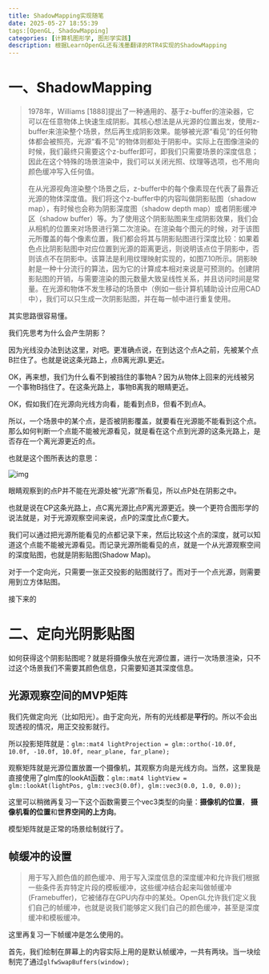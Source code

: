 ```yaml
---
title: ShadowMapping实现随笔
date: 2025-05-27 18:55:39
tags:[OpenGL, ShadowMapping]
categories: [计算机图形学, 图形学实践]
description: 根据LearnOpenGL还有浅墨翻译的RTR4实现的ShadowMapping
---
```


# 一、ShadowMapping

> 1978年，Williams [1888]提出了一种通用的、基于z-buffer的渲染器，它可以在任意物体上快速生成阴影。其核心想法是从光源的位置出发，使用z-buffer来渲染整个场景，然后再生成阴影效果。能够被光源“看见”的任何物体都会被照亮，光源“看不见”的物体则都处于阴影中。实际上在图像渲染的时候，我们最终只需要这个z-buffer即可，即我们只需要场景的深度信息；因此在这个特殊的场景渲染中，我们可以关闭光照、纹理等选项，也不用向颜色缓冲写入任何值。
>
> 在从光源视角渲染整个场景之后，z-buffer中的每个像素现在代表了最靠近光源的物体深度值。我们将这个z-buffer中的内容叫做阴影贴图（shadow map），有时候也会称为阴影深度图（shadow depth map）或者阴影缓冲区（shadow buffer）等。为了使用这个阴影贴图来生成阴影效果，我们会从相机的位置来对场景进行第二次渲染。在渲染每个图元的时候，对于该图元所覆盖的每个像素位置，我们都会将其与阴影贴图进行深度比较：如果着色点比阴影贴图中对应位置到光源的距离更远，则说明该点位于阴影中，否则该点不在阴影中。该算法是利用纹理映射实现的，如图7.10所示。阴影映射是一种十分流行的算法，因为它的计算成本相对来说是可预测的。创建阴影贴图的开销，与需要渲染的图元数量大致呈线性关系，并且访问时间是常量。在光源和物体不发生移动的场景中（例如一些计算机辅助设计应用CAD中），我们可以只生成一次阴影贴图，并在每一帧中进行重复使用。

其实思路很容易懂。

我们先思考为什么会产生阴影？

因为光线没办法到达这里，对吧。更准确点说，在到达这个点A之前，先被某个点B拦住了。也就是说这条光路上，点B离光源L更近。

OK，再来想，我们为什么看不到被挡住的事物A？因为从物体上回来的光线被另一个事物B挡住了。在这条光路上，事物B离我的眼睛更近。

OK，假如我们在光源向光线方向看，能看到点B，但看不到点A。

所以，一个场景中的某个点，是否被阴影覆盖，就要看在光源能不能看到这个点。那么如何判断一个点能不能被光源看见，就是看在这个点到光源的这条光路上，是否存在一个离光源更近的点。

也就是这个图所表达的意思：

![img](https://learnopengl-cn.github.io/img/05/03/01/shadow_mapping_theory_spaces.png)

眼睛观察到的点P并不能在光源处被“光源”所看见，所以点P处在阴影之中。

也就是说在CP这条光路上，点C离光源比点P离光源更近。换一个更符合图形学的说法就是，对于光源观察空间来说，点P的深度比点C要大。

我们可以通过把光源所能看见的点都记录下来，然后比较这个点的深度，就可以知道这个点能不能被光源看见。而记录光源所能看见的点，就是一个从光源观察空间的深度贴图，也就是阴影贴图(Shadow Map)。

对于一个定向光，只需要一张正交投影的贴图就行了。而对于一个点光源，则需要用到立方体贴图。

接下来的

# 二、定向光阴影贴图

如何获得这个阴影贴图呢？就是将摄像头放在光源位置，进行一次场景渲染，只不过这个场景我们不需要其颜色信息，只需要知道其深度信息。

## 光源观察空间的MVP矩阵

我们先做定向光（比如阳光）。由于定向光，所有的光线都是**平行**的。所以不会出现透视的情况，用正交投影就行。

所以投影矩阵就是：`glm::mat4 lightProjection = glm::ortho(-10.0f, 10.0f, -10.0f, 10.0f, near_plane, far_plane);`

观察矩阵就是光源位置放置一个摄像机，其观察方向是光线方向。当然，这里我是直接使用了glm库的lookAt函数：`glm::mat4 lightView = glm::lookAt(lightPos, glm::vec3(0.0f), glm::vec3(0.0, 1.0, 0.0));`

这里可以稍微再复习一下这个函数需要三个vec3类型的向量：**摄像机的位置**， **摄像机看的位置**和**世界空间的上方向**。

模型矩阵就是正常的场景绘制就行了。

## 帧缓冲的设置

> 用于写入颜色值的颜色缓冲、用于写入深度信息的深度缓冲和允许我们根据一些条件丢弃特定片段的模板缓冲，这些缓冲结合起来叫做帧缓冲(Framebuffer)，它被储存在GPU内存中的某处。OpenGL允许我们定义我们自己的帧缓冲，也就是说我们能够定义我们自己的颜色缓冲，甚至是深度缓冲和模板缓冲。

这里再复习一下帧缓冲是怎么使用的。

首先，我们绘制在屏幕上的内容实际上用的是默认帧缓冲，一共有两块。当一块绘制完了通过`glfwSwapBuffers(window);`
